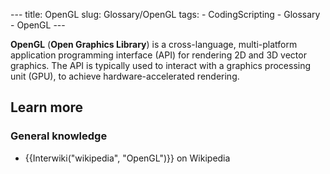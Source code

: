 --- title: OpenGL slug: Glossary/OpenGL tags: - CodingScripting - Glossary - OpenGL ---

<span class="seoSummary">**OpenGL** (**Open Graphics Library**) <sup>[](https://en.wikipedia.org/wiki/OpenGL#cite_note-3)</sup> is a cross-language, multi-platform application programming interface (API) for rendering 2D and 3D vector graphics. The API is typically used to interact with a graphics processing unit (GPU), to achieve hardware-accelerated rendering.</span>

Learn more
----------

### General knowledge

-   {{Interwiki("wikipedia", "OpenGL")}} on Wikipedia
